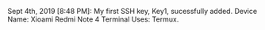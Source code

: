 Sept 4th, 2019 [8:48 PM]: My first SSH key, Key1, sucessfully added.
			  Device Name: Xioami Redmi Note 4
			  Terminal Uses: Termux.
